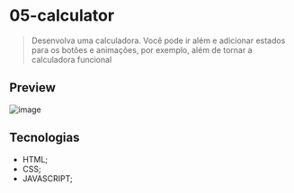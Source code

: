 # 05-calculator

> Desenvolva uma calculadora. Você pode ir além e adicionar estados para os botões e animações, por exemplo, além de tornar a calculadora funcional

## Preview
![image](https://github.com/MatheusPrudente/bora-codar/assets/80559882/06a86b7a-dd9f-4089-a439-9daaa99fe0e1)

## Tecnologias
- HTML;
- CSS;
- JAVASCRIPT;

